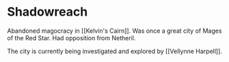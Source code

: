 # Shadowreach
Abandoned magocracy in [[Kelvin's Cairn]]. Was once a great city of Mages of the Red Star. Had opposition from Netheril.

The city is currently being investigated and explored by [[Vellynne Harpell]].